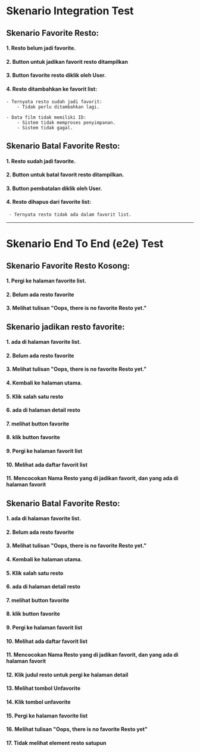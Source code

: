 # Skenario Integration Test

## Skenario Favorite Resto:

#### 1. Resto belum jadi favorite.
#### 2. Button untuk jadikan favorit resto ditampilkan
#### 3. Button favorite resto diklik oleh User.
#### 4. Resto ditambahkan ke favorit list:
    - Ternyata resto sudah jadi favorit:
        - Tidak perlu ditambahkan lagi.

    - Data film tidak memiliki ID:
        - Sistem tidak memproses penyimpanan.
        - Sistem tidak gagal.


## Skenario Batal Favorite Resto:

#### 1. Resto sudah jadi favorite.
#### 2. Button untuk batal favorit resto ditampilkan.
#### 3. Button pembatalan diklik oleh User.
#### 4. Resto dihapus dari favorite list:
     - Ternyata resto tidak ada dalam favorit list.

--------------------------------------------------------
# Skenario End To End (e2e) Test

## Skenario Favorite Resto Kosong:

#### 1. Pergi ke halaman favorite list.
#### 2. Belum ada resto favorite
#### 3. Melihat tulisan "Oops, there is no favorite Resto yet."

## Skenario jadikan resto favorite:

#### 1. ada di halaman favorite list.
#### 2. Belum ada resto favorite
#### 3. Melihat tulisan "Oops, there is no favorite Resto yet."
#### 4. Kembali ke halaman utama.
#### 5. Klik salah satu resto
#### 6. ada di halaman detail resto
#### 7. melihat button favorite
#### 8. klik button favorite
#### 9. Pergi ke halaman favorit list
#### 10. Melihat ada daftar favorit list
#### 11. Mencocokan Nama Resto yang di jadikan favorit, dan yang ada di halaman favorit

## Skenario Batal Favorite Resto:

#### 1. ada di halaman favorite list.
#### 2. Belum ada resto favorite
#### 3. Melihat tulisan "Oops, there is no favorite Resto yet."
#### 4. Kembali ke halaman utama.
#### 5. Klik salah satu resto
#### 6. ada di halaman detail resto
#### 7. melihat button favorite
#### 8. klik button favorite
#### 9. Pergi ke halaman favorit list
#### 10. Melihat ada daftar favorit list
#### 11. Mencocokan Nama Resto yang di jadikan favorit, dan yang ada di halaman favorit
#### 12. Klik judul resto untuk pergi ke halaman detail 
#### 13. Melihat tombol Unfavorite
#### 14. Klik tombol unfavorite
#### 15. Pergi ke halaman favorite list
#### 16. Melihat tulisan "Oops, there is no favorite Resto yet"
#### 17. Tidak melihat element resto satupun